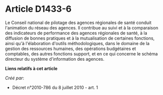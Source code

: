 # Article D1433-6

Le Conseil national de pilotage des agences régionales de santé conduit l'animation du réseau des agences. Il contribue au
suivi et à la comparaison des indicateurs de performance des agences régionales de santé, à la diffusion de bonnes pratiques
et à la mutualisation de certaines fonctions, ainsi qu'à l'élaboration d'outils méthodologiques, dans le domaine de la
gestion des ressources humaines, des opérations budgétaires et comptables, des autres fonctions support, et en ce qui
concerne le schéma directeur du système d'information des agences.

**Liens relatifs à cet article**

_Créé par_:

  - Décret n°2010-786 du 8 juillet 2010 - art. 1
